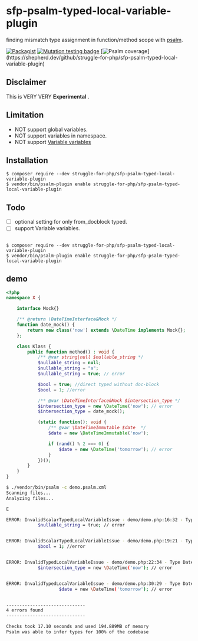 # sfp-psalm-typed-local-variable-plugin

finding mismatch type assignment in function/method scope with [psalm](https://psalm.dev/).

[![Packagist](https://img.shields.io/packagist/v/struggle-for-php/sfp-psalm-typed-local-variable-plugin.svg)](https://packagist.org/packages/struggle-for-php/sfp-psalm-typed-local-variable-plugin)
[![Mutation testing badge](https://img.shields.io/endpoint?style=flat&url=https%3A%2F%2Fbadge-api.stryker-mutator.io%2Fgithub.com%2Fstruggle-for-php%2Fsfp-psalm-typed-local-variable-plugin%2Fmaster)](https://dashboard.stryker-mutator.io/reports/github.com/struggle-for-php/sfp-psalm-typed-local-variable-plugin/master)
[![Psalm coverage](https://shepherd.dev/github/struggle-for-php/sfp-psalm-typed-local-variable-plugin/coverage.svg?)](https://shepherd.dev/github/struggle-for-php/sfp-psalm-typed-local-variable-plugin)


## Disclaimer
This is VERY VERY **Experimental** .

## Limitation

* NOT support global variables.
* NOT support variables in namespace.
* NOT support [Variable variables](https://php.net/language.variables.variable) 

## Installation
```
$ composer require --dev struggle-for-php/sfp-psalm-typed-local-variable-plugin
$ vendor/bin/psalm-plugin enable struggle-for-php/sfp-psalm-typed-local-variable-plugin
```

## Todo
 - [ ] optional setting for only from_docblock typed.
 - [ ] support Variable variables. 

## 
```
$ composer require --dev struggle-for-php/sfp-psalm-typed-local-variable-plugin
$ vendor/bin/psalm-plugin enable struggle-for-php/sfp-psalm-typed-local-variable-plugin
```

## demo

```php
<?php
namespace X {

    interface Mock{}

    /** @return \DateTimeInterface&Mock */
    function date_mock() {
        return new class('now') extends \DateTime implements Mock{};
    };

    class Klass {
        public function method() : void {
            /** @var string|null $nullable_string */
            $nullable_string = null;
            $nullable_string = "a";
            $nullable_string = true; // error

            $bool = true; //direct typed without doc-block
            $bool = 1; //error

            /** @var \DateTimeInterface&Mock $intersection_type */
            $intersection_type = new \DateTime('now'); // error
            $intersection_type = date_mock();

            (static function(): void {
                /** @var \DateTimeImmutable $date  */
                $date = new \DateTimeImmutable('now');

                if (rand() % 2 === 0) {
                    $date = new \DateTime('tomorrow'); // error
                }
            })();
        }
    }
}
```


```bash
$ ./vendor/bin/psalm -c demo.psalm.xml
Scanning files...
Analyzing files...

E

ERROR: InvalidScalarTypedLocalVariableIssue - demo/demo.php:16:32 - Type true should be a subtype of null|string (see https://psalm.dev/000)
            $nullable_string = true; // error


ERROR: InvalidScalarTypedLocalVariableIssue - demo/demo.php:19:21 - Type int(1) should be a subtype of true (see https://psalm.dev/000)
            $bool = 1; //error


ERROR: InvalidTypedLocalVariableIssue - demo/demo.php:22:34 - Type DateTime should be a subtype of DateTimeInterface&X\Mock (see https://psalm.dev/000)
            $intersection_type = new \DateTime('now'); // error


ERROR: InvalidTypedLocalVariableIssue - demo/demo.php:30:29 - Type DateTime should be a subtype of DateTimeImmutable (see https://psalm.dev/000)
                    $date = new \DateTime('tomorrow'); // error


------------------------------
4 errors found
------------------------------

Checks took 17.10 seconds and used 194.889MB of memory
Psalm was able to infer types for 100% of the codebase
```